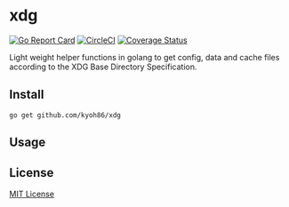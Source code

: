 # xdg

[![Go Report Card](https://goreportcard.com/badge/github.com/kyoh86/xdg)](https://goreportcard.com/report/github.com/kyoh86/xdg)
[![CircleCI](https://img.shields.io/circleci/project/github/kyoh86/xdg.svg)](https://circleci.com/gh/kyoh86/xdg)
[![Coverage Status](https://img.shields.io/codecov/c/github/kyoh86/xdg.svg)](https://codecov.io/gh/kyoh86/xdg)

Light weight helper functions in golang to get config, data and cache files according to the XDG Base Directory Specification.

## Install

```
go get github.com/kyoh86/xdg
```

## Usage


## License

[MIT License](http://www.opensource.org/licenses/MIT)
